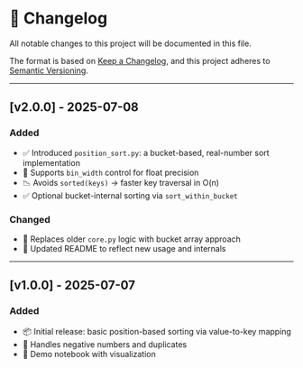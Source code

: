 # 📓 Changelog

All notable changes to this project will be documented in this file.

The format is based on [Keep a Changelog](https://keepachangelog.com),
and this project adheres to [Semantic Versioning](https://semver.org/).

---

## [v2.0.0] - 2025-07-08
### Added
- ✅ Introduced `position_sort.py`: a bucket-based, real-number sort implementation
- 🧠 Supports `bin_width` control for float precision
- 📉 Avoids `sorted(keys)` → faster key traversal in O(n)
- ✅ Optional bucket-internal sorting via `sort_within_bucket`

### Changed
- 🔁 Replaces older `core.py` logic with bucket array approach
- 🔧 Updated README to reflect new usage and internals

---

## [v1.0.0] - 2025-07-07
### Added
- 📦 Initial release: basic position-based sorting via value-to-key mapping
- 🎯 Handles negative numbers and duplicates
- 🧪 Demo notebook with visualization
